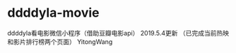 # ddddyla-movie
ddddyla看电影微信小程序（借助豆瓣电影api）
2019.5.4更新
（已完成当前热映和影片排行榜两个页面）
                                          YitongWang
